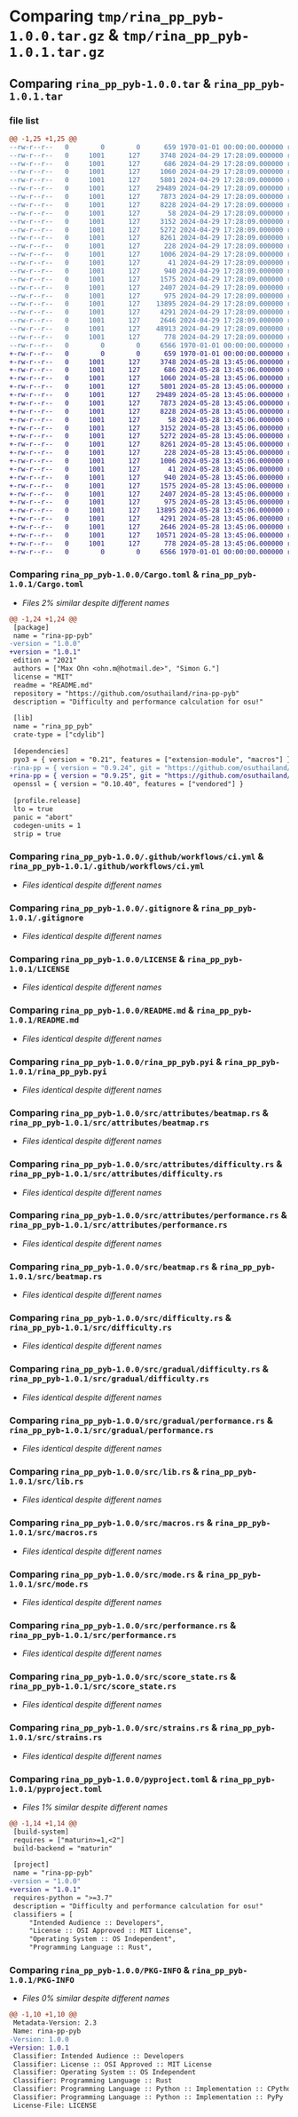 # Comparing `tmp/rina_pp_pyb-1.0.0.tar.gz` & `tmp/rina_pp_pyb-1.0.1.tar.gz`

## Comparing `rina_pp_pyb-1.0.0.tar` & `rina_pp_pyb-1.0.1.tar`

### file list

```diff
@@ -1,25 +1,25 @@
--rw-r--r--   0        0        0      659 1970-01-01 00:00:00.000000 rina_pp_pyb-1.0.0/Cargo.toml
--rw-r--r--   0     1001      127     3748 2024-04-29 17:28:09.000000 rina_pp_pyb-1.0.0/.github/workflows/ci.yml
--rw-r--r--   0     1001      127      686 2024-04-29 17:28:09.000000 rina_pp_pyb-1.0.0/.gitignore
--rw-r--r--   0     1001      127     1060 2024-04-29 17:28:09.000000 rina_pp_pyb-1.0.0/LICENSE
--rw-r--r--   0     1001      127     5801 2024-04-29 17:28:09.000000 rina_pp_pyb-1.0.0/README.md
--rw-r--r--   0     1001      127    29489 2024-04-29 17:28:09.000000 rina_pp_pyb-1.0.0/rina_pp_pyb.pyi
--rw-r--r--   0     1001      127     7873 2024-04-29 17:28:09.000000 rina_pp_pyb-1.0.0/src/attributes/beatmap.rs
--rw-r--r--   0     1001      127     8228 2024-04-29 17:28:09.000000 rina_pp_pyb-1.0.0/src/attributes/difficulty.rs
--rw-r--r--   0     1001      127       58 2024-04-29 17:28:09.000000 rina_pp_pyb-1.0.0/src/attributes/mod.rs
--rw-r--r--   0     1001      127     3152 2024-04-29 17:28:09.000000 rina_pp_pyb-1.0.0/src/attributes/performance.rs
--rw-r--r--   0     1001      127     5272 2024-04-29 17:28:09.000000 rina_pp_pyb-1.0.0/src/beatmap.rs
--rw-r--r--   0     1001      127     8261 2024-04-29 17:28:09.000000 rina_pp_pyb-1.0.0/src/difficulty.rs
--rw-r--r--   0     1001      127      228 2024-04-29 17:28:09.000000 rina_pp_pyb-1.0.0/src/error.rs
--rw-r--r--   0     1001      127     1006 2024-04-29 17:28:09.000000 rina_pp_pyb-1.0.0/src/gradual/difficulty.rs
--rw-r--r--   0     1001      127       41 2024-04-29 17:28:09.000000 rina_pp_pyb-1.0.0/src/gradual/mod.rs
--rw-r--r--   0     1001      127      940 2024-04-29 17:28:09.000000 rina_pp_pyb-1.0.0/src/gradual/performance.rs
--rw-r--r--   0     1001      127     1575 2024-04-29 17:28:09.000000 rina_pp_pyb-1.0.0/src/lib.rs
--rw-r--r--   0     1001      127     2407 2024-04-29 17:28:09.000000 rina_pp_pyb-1.0.0/src/macros.rs
--rw-r--r--   0     1001      127      975 2024-04-29 17:28:09.000000 rina_pp_pyb-1.0.0/src/mode.rs
--rw-r--r--   0     1001      127    13895 2024-04-29 17:28:09.000000 rina_pp_pyb-1.0.0/src/performance.rs
--rw-r--r--   0     1001      127     4291 2024-04-29 17:28:09.000000 rina_pp_pyb-1.0.0/src/score_state.rs
--rw-r--r--   0     1001      127     2646 2024-04-29 17:28:09.000000 rina_pp_pyb-1.0.0/src/strains.rs
--rw-r--r--   0     1001      127    48913 2024-04-29 17:28:09.000000 rina_pp_pyb-1.0.0/Cargo.lock
--rw-r--r--   0     1001      127      778 2024-04-29 17:28:09.000000 rina_pp_pyb-1.0.0/pyproject.toml
--rw-r--r--   0        0        0     6566 1970-01-01 00:00:00.000000 rina_pp_pyb-1.0.0/PKG-INFO
+-rw-r--r--   0        0        0      659 1970-01-01 00:00:00.000000 rina_pp_pyb-1.0.1/Cargo.toml
+-rw-r--r--   0     1001      127     3748 2024-05-28 13:45:06.000000 rina_pp_pyb-1.0.1/.github/workflows/ci.yml
+-rw-r--r--   0     1001      127      686 2024-05-28 13:45:06.000000 rina_pp_pyb-1.0.1/.gitignore
+-rw-r--r--   0     1001      127     1060 2024-05-28 13:45:06.000000 rina_pp_pyb-1.0.1/LICENSE
+-rw-r--r--   0     1001      127     5801 2024-05-28 13:45:06.000000 rina_pp_pyb-1.0.1/README.md
+-rw-r--r--   0     1001      127    29489 2024-05-28 13:45:06.000000 rina_pp_pyb-1.0.1/rina_pp_pyb.pyi
+-rw-r--r--   0     1001      127     7873 2024-05-28 13:45:06.000000 rina_pp_pyb-1.0.1/src/attributes/beatmap.rs
+-rw-r--r--   0     1001      127     8228 2024-05-28 13:45:06.000000 rina_pp_pyb-1.0.1/src/attributes/difficulty.rs
+-rw-r--r--   0     1001      127       58 2024-05-28 13:45:06.000000 rina_pp_pyb-1.0.1/src/attributes/mod.rs
+-rw-r--r--   0     1001      127     3152 2024-05-28 13:45:06.000000 rina_pp_pyb-1.0.1/src/attributes/performance.rs
+-rw-r--r--   0     1001      127     5272 2024-05-28 13:45:06.000000 rina_pp_pyb-1.0.1/src/beatmap.rs
+-rw-r--r--   0     1001      127     8261 2024-05-28 13:45:06.000000 rina_pp_pyb-1.0.1/src/difficulty.rs
+-rw-r--r--   0     1001      127      228 2024-05-28 13:45:06.000000 rina_pp_pyb-1.0.1/src/error.rs
+-rw-r--r--   0     1001      127     1006 2024-05-28 13:45:06.000000 rina_pp_pyb-1.0.1/src/gradual/difficulty.rs
+-rw-r--r--   0     1001      127       41 2024-05-28 13:45:06.000000 rina_pp_pyb-1.0.1/src/gradual/mod.rs
+-rw-r--r--   0     1001      127      940 2024-05-28 13:45:06.000000 rina_pp_pyb-1.0.1/src/gradual/performance.rs
+-rw-r--r--   0     1001      127     1575 2024-05-28 13:45:06.000000 rina_pp_pyb-1.0.1/src/lib.rs
+-rw-r--r--   0     1001      127     2407 2024-05-28 13:45:06.000000 rina_pp_pyb-1.0.1/src/macros.rs
+-rw-r--r--   0     1001      127      975 2024-05-28 13:45:06.000000 rina_pp_pyb-1.0.1/src/mode.rs
+-rw-r--r--   0     1001      127    13895 2024-05-28 13:45:06.000000 rina_pp_pyb-1.0.1/src/performance.rs
+-rw-r--r--   0     1001      127     4291 2024-05-28 13:45:06.000000 rina_pp_pyb-1.0.1/src/score_state.rs
+-rw-r--r--   0     1001      127     2646 2024-05-28 13:45:06.000000 rina_pp_pyb-1.0.1/src/strains.rs
+-rw-r--r--   0     1001      127    10571 2024-05-28 13:45:06.000000 rina_pp_pyb-1.0.1/Cargo.lock
+-rw-r--r--   0     1001      127      778 2024-05-28 13:45:06.000000 rina_pp_pyb-1.0.1/pyproject.toml
+-rw-r--r--   0        0        0     6566 1970-01-01 00:00:00.000000 rina_pp_pyb-1.0.1/PKG-INFO
```

### Comparing `rina_pp_pyb-1.0.0/Cargo.toml` & `rina_pp_pyb-1.0.1/Cargo.toml`

 * *Files 2% similar despite different names*

```diff
@@ -1,24 +1,24 @@
 [package]
 name = "rina-pp-pyb"
-version = "1.0.0"
+version = "1.0.1"
 edition = "2021"
 authors = ["Max Ohn <ohn.m@hotmail.de>", "Simon G."]
 license = "MIT"
 readme = "README.md"
 repository = "https://github.com/osuthailand/rina-pp-pyb"
 description = "Difficulty and performance calculation for osu!"
 
 [lib]
 name = "rina_pp_pyb"
 crate-type = ["cdylib"]
 
 [dependencies]
 pyo3 = { version = "0.21", features = ["extension-module", "macros"] }
-rina-pp = { version = "0.9.24", git = "https://github.com/osuthailand/rina-pp-sys", features = ["sync"] }
+rina-pp = { version = "0.9.25", git = "https://github.com/osuthailand/rina-pp-sys", features = ["sync"] }
 openssl = { version = "0.10.40", features = ["vendored"] }
 
 [profile.release]
 lto = true
 panic = "abort"
 codegen-units = 1
 strip = true
```

### Comparing `rina_pp_pyb-1.0.0/.github/workflows/ci.yml` & `rina_pp_pyb-1.0.1/.github/workflows/ci.yml`

 * *Files identical despite different names*

### Comparing `rina_pp_pyb-1.0.0/.gitignore` & `rina_pp_pyb-1.0.1/.gitignore`

 * *Files identical despite different names*

### Comparing `rina_pp_pyb-1.0.0/LICENSE` & `rina_pp_pyb-1.0.1/LICENSE`

 * *Files identical despite different names*

### Comparing `rina_pp_pyb-1.0.0/README.md` & `rina_pp_pyb-1.0.1/README.md`

 * *Files identical despite different names*

### Comparing `rina_pp_pyb-1.0.0/rina_pp_pyb.pyi` & `rina_pp_pyb-1.0.1/rina_pp_pyb.pyi`

 * *Files identical despite different names*

### Comparing `rina_pp_pyb-1.0.0/src/attributes/beatmap.rs` & `rina_pp_pyb-1.0.1/src/attributes/beatmap.rs`

 * *Files identical despite different names*

### Comparing `rina_pp_pyb-1.0.0/src/attributes/difficulty.rs` & `rina_pp_pyb-1.0.1/src/attributes/difficulty.rs`

 * *Files identical despite different names*

### Comparing `rina_pp_pyb-1.0.0/src/attributes/performance.rs` & `rina_pp_pyb-1.0.1/src/attributes/performance.rs`

 * *Files identical despite different names*

### Comparing `rina_pp_pyb-1.0.0/src/beatmap.rs` & `rina_pp_pyb-1.0.1/src/beatmap.rs`

 * *Files identical despite different names*

### Comparing `rina_pp_pyb-1.0.0/src/difficulty.rs` & `rina_pp_pyb-1.0.1/src/difficulty.rs`

 * *Files identical despite different names*

### Comparing `rina_pp_pyb-1.0.0/src/gradual/difficulty.rs` & `rina_pp_pyb-1.0.1/src/gradual/difficulty.rs`

 * *Files identical despite different names*

### Comparing `rina_pp_pyb-1.0.0/src/gradual/performance.rs` & `rina_pp_pyb-1.0.1/src/gradual/performance.rs`

 * *Files identical despite different names*

### Comparing `rina_pp_pyb-1.0.0/src/lib.rs` & `rina_pp_pyb-1.0.1/src/lib.rs`

 * *Files identical despite different names*

### Comparing `rina_pp_pyb-1.0.0/src/macros.rs` & `rina_pp_pyb-1.0.1/src/macros.rs`

 * *Files identical despite different names*

### Comparing `rina_pp_pyb-1.0.0/src/mode.rs` & `rina_pp_pyb-1.0.1/src/mode.rs`

 * *Files identical despite different names*

### Comparing `rina_pp_pyb-1.0.0/src/performance.rs` & `rina_pp_pyb-1.0.1/src/performance.rs`

 * *Files identical despite different names*

### Comparing `rina_pp_pyb-1.0.0/src/score_state.rs` & `rina_pp_pyb-1.0.1/src/score_state.rs`

 * *Files identical despite different names*

### Comparing `rina_pp_pyb-1.0.0/src/strains.rs` & `rina_pp_pyb-1.0.1/src/strains.rs`

 * *Files identical despite different names*

### Comparing `rina_pp_pyb-1.0.0/pyproject.toml` & `rina_pp_pyb-1.0.1/pyproject.toml`

 * *Files 1% similar despite different names*

```diff
@@ -1,14 +1,14 @@
 [build-system]
 requires = ["maturin>=1,<2"]
 build-backend = "maturin"
 
 [project]
 name = "rina-pp-pyb"
-version = "1.0.0"
+version = "1.0.1"
 requires-python = ">=3.7"
 description = "Difficulty and performance calculation for osu!"
 classifiers = [
     "Intended Audience :: Developers",
     "License :: OSI Approved :: MIT License",
     "Operating System :: OS Independent",
     "Programming Language :: Rust",
```

### Comparing `rina_pp_pyb-1.0.0/PKG-INFO` & `rina_pp_pyb-1.0.1/PKG-INFO`

 * *Files 0% similar despite different names*

```diff
@@ -1,10 +1,10 @@
 Metadata-Version: 2.3
 Name: rina-pp-pyb
-Version: 1.0.0
+Version: 1.0.1
 Classifier: Intended Audience :: Developers
 Classifier: License :: OSI Approved :: MIT License
 Classifier: Operating System :: OS Independent
 Classifier: Programming Language :: Rust
 Classifier: Programming Language :: Python :: Implementation :: CPython
 Classifier: Programming Language :: Python :: Implementation :: PyPy
 License-File: LICENSE
```

